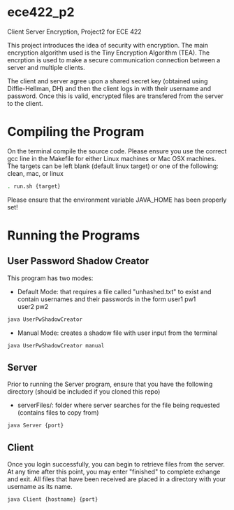 # ece422_p2
Client Server Encryption, Project2 for ECE 422

This project introduces the idea of security with encryption. The main encryption algorithm used is the Tiny Encryption Algorithm (TEA). The encrption is used to make a secure communication connection between a server and multiple clients. 

The client and server agree upon a shared secret key (obtained using Diffie-Hellman, DH) and then the client logs in with their username and password. Once this is valid, encrypted files are transfered from the server to the client.

# Compiling the Program
On the terminal compile the source code. Please ensure you use the correct gcc line in the Makefile for either Linux machines or Mac OSX machines. The targets can be left blank (default linux target) or one of the following: clean, mac, or linux
```bash
. run.sh {target}
```
Please ensure that the environment variable JAVA_HOME has been properly set!
# Running the Programs
User Password Shadow Creator
---
This program has two modes:
* Default Mode: that requires a file called "unhashed.txt" to exist and contain usernames and their passwords in the form
	user1 pw1<br>
 	user2 pw2
```bash
java UserPwShadowCreator
```
* Manual Mode: creates a shadow file with user input from the terminal
```bash
java UserPwShadowCreator manual
```
Server
---
Prior to running the Server program, ensure that you have the following directory (should be included if you cloned this repo)
* serverFiles/: folder where server searches for the file being requested (contains files to copy from)
```bash
java Server {port}
```
Client
---
Once you login successfully, you can begin to retrieve files from the server. At any time after this point, you may enter "finished" to complete exhange and exit. All files that have been received are placed in a directory with your username as its name.
```bash
java Client {hostname} {port}
```
